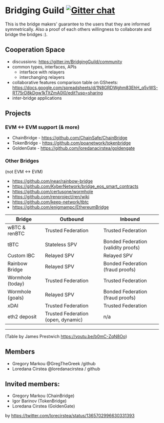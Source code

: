 # Bridging Guild [![Gitter chat](https://badges.gitter.im/gitterHQ/gitter.png)](https://gitter.im/BridgingGuild/community)

This is the bridge makers' guarantee to the users that they are informed symmetrically. Also a proof of each others willingness to collaborate and bridge the bridges :).

## Cooperation Space
- discussions: https://gitter.im/BridgingGuild/community
- common types, interfaces, APIs
    - interface with relayers
    - interchanging relayers
- collaborative features comparison table on GSheets: https://docs.google.com/spreadsheets/d/1N8GRDWghm83EhH_q5vWS-RT75rD8kDgw1kTltZmA0I0/edit?usp=sharing
- inter-bridge applications

## Projects

### EVM <-> EVM support (& more)

- ChainBridge - https://github.com/ChainSafe/ChainBridge
- TokenBridge - https://github.com/poanetwork/tokenbridge
- GoldenGate - https://github.com/loredanacirstea/goldengate

### Other Bridges
(not EVM <-> EVM)

- https://github.com/near/rainbow-bridge
- https://github.com/KyberNetwork/bridge_eos_smart_contracts
- https://github.com/certusone/wormhole
- https://github.com/renproject/ren/wiki
- https://github.com/keep-network/tbtc
- https://github.com/enigmampc/EthereumBridge

| Bridge           | Outbound           | Inbound            |
|------------------|--------------------|--------------------|
| wBTC & renBTC    | Trusted Federation | Trusted Federation |
| tBTC             | Stateless SPV      | Bonded Federation (validity proofs) |
| Custom IBC       | Relayed SPV        | Relayed SPV        |
| Rainbow Bridge   | Relayed SPV        | Bonded Federation (fraud proofs) |
| Wormhole (today) | Trusted Federation | Trusted Federation |
| Wormhole (goals) | Relayed SPV        | Bonded Federation (fraud proofs) |
| xDAI             | Trusted Federation | Trusted Federation |
| eth2 deposit     | Trusted Federation (open, dynamic) | n/a |
--------------------------------------------------------------

(Table by James Prestwich https://youtu.be/b0mC-ZqN8Oo)


## Members

- Gregory Markou @GregTheGreek /github
- Loredana Cirstea @loredanacirstea / github

## Invited members:

- Gregory Markou (ChainBridge)
- Igor Barinov (TokenBridge)
- Loredana Cirstea (GoldenGate)

by https://twitter.com/lorecirstea/status/1365702996630331393
